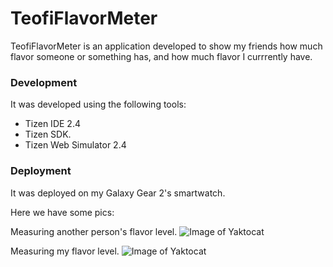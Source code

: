 # TeofiFlavorMeter

TeofiFlavorMeter is an application developed to show my friends how much flavor someone or something has, and how much flavor I currrently have. 

### Development
It was developed using the following tools:
  - Tizen IDE 2.4
  - Tizen SDK.
  - Tizen Web Simulator 2.4

### Deployment
It was deployed on my Galaxy Gear 2's smartwatch.

Here we have some pics:

Measuring another person's flavor level. 
![Image of Yaktocat](http://3.bp.blogspot.com/-xhqZe_mMOao/VNq0wW7uyOI/AAAAAAAACeI/3evLvqqgJLM/s1600/low.jpg)

Measuring my flavor level.
![Image of Yaktocat](http://1.bp.blogspot.com/-rGgk6xJ8HN4/VNq1GRWabrI/AAAAAAAACeQ/o4sUcIXs17E/s1600/high.jpg)
